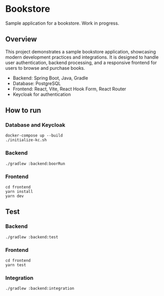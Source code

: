 # Bookstore

Sample application for a bookstore. Work in progress.

## Overview

This project demonstrates a sample bookstore application, showcasing modern development practices and integrations. 
It is designed to handle user authentication, backend processing, and a responsive frontend for users to browse and purchase books.

* Backend: Spring Boot, Java, Gradle
* Database: PostgreSQL
* Frontend: React, Vite, React Hook Form, React Router
* Keycloak for authentication

## How to run

### Database and Keycloak

```
docker-compose up --build
./initialize-kc.sh
```

### Backend

```
./gradlew :backend:boorRun
```

### Frontend
```
cd frontend
yarn install
yarn dev
```


## Test

### Backend

```
./gradlew :backend:test
```

### Frontend
```
cd frontend
yarn test
```

### Integration
```
./gradlew :backend:integration
```
